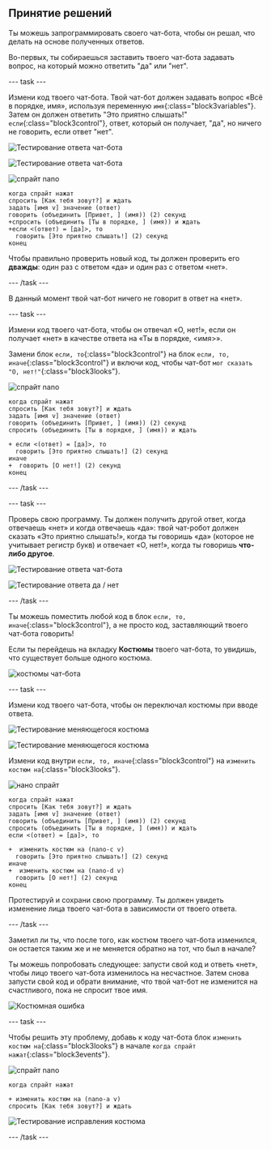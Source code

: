## Принятие решений

Ты можешь запрограммировать своего чат-бота, чтобы он решал, что делать на основе полученных ответов.

Во-первых, ты собираешься заставить твоего чат-бота задавать вопрос, на который можно ответить "да" или "нет".

\--- task \---

Измени код твоего чат-бота. Твой чат-бот должен задавать вопрос «Всё в порядке, имя», используя переменную `имя`{:class="block3variables"}. Затем он должен ответить "Это приятно слышать!" `если`{:class="block3control"}, ответ, который он получает, "да", но ничего не говорить, если ответ "нет".

![Тестирование ответа чат-бота](images/chatbot-if-test1-annotated.png)

![Тестирование ответа чат-бота](images/chatbot-if-test2.png)

![спрайт nano](images/nano-sprite.png)

```blocks3
когда спрайт нажат
спросить [Как тебя зовут?] и ждать
задать [имя v] значение (ответ)
говорить (объединить [Привет, ] (имя)) (2) секунд
+спросить (объединить [Ты в порядке, ] (имя)) и ждать
+если <(ответ) = [да]>, то 
  говорить [Это приятно слышать!] (2) секунд
конец
```

Чтобы правильно проверить новый код, ты должен проверить его **дважды**: один раз с ответом «да» и один раз с ответом «нет».

\--- /task \---

В данный момент твой чат-бот ничего не говорит в ответ на «нет».

\--- task \---

Измени код твоего чат-бота, чтобы он отвечал «О, нет!», если он получает «нет» в качестве ответа на «Ты в порядке, <имя>».

Замени блок `если, то`{:class="block3control"} на блок `если, то, иначе`{:class="block3control"} и включи код, чтобы чат-бот `мог сказать "О, нет!"`{:class="block3looks"}.

![спрайт nano](images/nano-sprite.png)

```blocks3
когда спрайт нажат
спросить [Как тебя зовут?] и ждать
задать [имя v] значение (ответ)
говорить (объединить [Привет, ] (имя)) (2) секунд
спросить (объединить [Ты в порядке, ] (имя)) и ждать

+ если <(ответ) = [да]>, то 
  говорить [Это приятно слышать!] (2) секунд
иначе 
+  говорить [О нет!] (2) секунд
конец
```

\--- /task \---

\--- task \---

Проверь свою программу. Ты должен получить другой ответ, когда отвечаешь «нет» и когда отвечаешь «да»: твой чат-робот должен сказать «Это приятно слышать!», когда ты говоришь «да» (которое не учитывает регистр букв) и отвечает «О, нет!», когда ты говоришь **что-либо другое**.

![Тестирование ответа чат-бота](images/chatbot-if-test2.png)

![Тестирование ответа да / нет](images/chatbot-if-else-test.png)

\--- /task \---

Ты можешь поместить любой код в блок `если, то, иначе`{:class="block3control"}, а не просто код, заставляющий твоего чат-бота говорить!

Если ты перейдешь на вкладку **Костюмы** твоего чат-бота, то увидишь, что существует больше одного костюма.

![костюмы чат-бота](images/chatbot-costume-view-annotated.png)

\--- task \---

Измени код твоего чат-бота, чтобы он переключал костюмы при вводе ответа.

![Тестирование меняющегося костюма](images/chatbot-costume-test1.png)

![Тестирование меняющегося костюма](images/chatbot-costume-test2.png)

Измени код внутри `если, то, иначе`{:class="block3control"} на `изменить костюм на`{:class="block3looks"}.

![нано спрайт](images/nano-sprite.png)

```blocks3
когда спрайт нажат
спросить [Как тебя зовут?] и ждать
задать [имя v] значение (ответ)
говорить (объединить [Привет, ] (имя)) (2) секунд
спросить (объединить [Ты в порядке, ] (имя)) и ждать
если <(ответ) = [да]>, то 

+  изменить костюм на (nano-c v)
  говорить [Это приятно слышать!] (2) секунд
иначе 
+  изменить костюм на (nano-d v)
  говорить [О нет!] (2) секунд
конец
```

Протестируй и сохрани свою программу. Ты должен увидеть изменение лица твоего чат-бота в зависимости от твоего ответа.

\--- /task \---

Заметил ли ты, что после того, как костюм твоего чат-бота изменился, он остается таким же и не меняется обратно на тот, что был в начале?

Ты можешь попробовать следующее: запусти свой код и ответь «нет», чтобы лицо твоего чат-бота изменилось на несчастное. Затем снова запусти свой код и обрати внимание, что твой чат-бот не изменится на счастливого, пока не спросит твое имя.

![Костюмная ошибка](images/chatbot-costume-bug-test.png)

\--- task \---

Чтобы решить эту проблему, добавь к коду чат-бота блок `изменить костюм на`{:class="block3looks"} в начале `когда спрайт нажат`{:class="block3events"}.

![спрайт nano](images/nano-sprite.png)

```blocks3
когда спрайт нажат

+ изменить костюм на (nano-a v)
спросить [Как тебя зовут?] и ждать
```

![Тестирование исправления костюма](images/chatbot-costume-fix-test.png)

\--- /task \---
